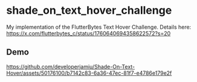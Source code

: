 # shade_on_text_hover_challenge

My implementation of the FlutterBytes Text Hover Challenge. Details here: https://x.com/flutterbytes_c/status/1760640694358622572?s=20

## Demo
https://github.com/developerjamiu/Shade-On-Text-Hover/assets/50176100/b7142c83-6a36-47ec-81f7-e4786e179e2f
